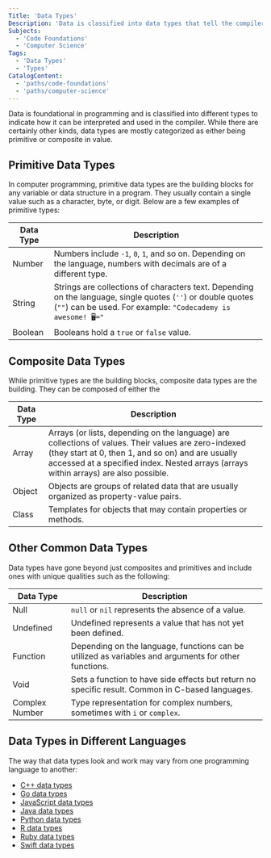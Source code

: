 ```yaml
---
Title: 'Data Types'
Description: 'Data is classified into data types that tell the compiler how the data is intended to be used.'
Subjects:
  - 'Code Foundations'
  - 'Computer Science'
Tags:
  - 'Data Types'
  - 'Types'
CatalogContent:
  - 'paths/code-foundations'
  - 'paths/computer-science'
---
```


Data is foundational in programming and is classified into different types to indicate how it can be interpreted and used in the compiler. While there are certainly other kinds, data types are mostly categorized as either being primitive or composite in value.

## Primitive Data Types

In computer programming, primitive data types are the building blocks for any variable or data structure in a program. They usually contain a single value such as a character, byte, or digit. Below are a few examples of primitive types:

<!-- prettier-ignore -->
| Data Type | Description |
| --- | --- |
| Number | Numbers include `-1`, `0`, `1`, and so on. Depending on the language, numbers with decimals are of a different type. |
| String | Strings are collections of characters text. Depending on the language, single quotes (`''`) or double quotes (`""`) can be used. For example: `"Codecademy is awesome! 🖥️⌨️"` |
| Boolean | Booleans hold a `true` or `false` value. |

## Composite Data Types

While primitive types are the building blocks, composite data types are the building. They can be composed of either the

<!-- prettier-ignore -->
| Data Type | Description |
| --- | --- |
| Array | Arrays (or lists, depending on the language) are collections of values. Their values are zero-indexed (they start at 0, then 1, and so on) and are usually accessed at a specified index. Nested arrays (arrays within arrays) are also possible. |
| Object | Objects are groups of related data that are usually organized as property-value pairs. |
| Class | Templates for objects that may contain properties or methods. |

## Other Common Data Types

Data types have gone beyond just composites and primitives and include ones with unique qualities such as the following:

<!-- prettier-ignore -->
| Data Type | Description |
| --- | --- |
| Null | `null` or `nil` represents the absence of a value. |
| Undefined | Undefined represents a value that has not yet been defined. |
| Function | Depending on the language, functions can be utilized as variables and arguments for other functions. |
| Void | Sets a function to have side effects but return no specific result. Common in C-based languages. |
| Complex Number | Type representation for complex numbers, sometimes with `i` or `complex`. |

## Data Types in Different Languages

The way that data types look and work may vary from one programming language to another:

- [C++ data types](https://www.codecademy.com/resources/docs/cpp/data-types)
- [Go data types](https://www.codecademy.com/resources/docs/go/data-types)
- [JavaScript data types](https://www.codecademy.com/resources/docs/javascript/data-types)
- [Java data types](https://www.codecademy.com/resources/docs/java/data-types)
- [Python data types](https://www.codecademy.com/resources/docs/python/data-types)
- [R data types](https://www.codecademy.com/resources/docs/r/data-types)
- [Ruby data types](https://www.codecademy.com/resources/docs/ruby/data-types)
- [Swift data types](https://www.codecademy.com/resources/docs/swift/data-types)
